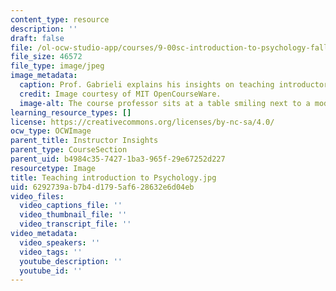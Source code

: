 ```yaml
---
content_type: resource
description: ''
draft: false
file: /ol-ocw-studio-app/courses/9-00sc-introduction-to-psychology-fall-2011/6292739ab7b4d1795af628632e6d04eb_9.00screengrab.jpg
file_size: 46572
file_type: image/jpeg
image_metadata:
  caption: Prof. Gabrieli explains his insights on teaching introductory psychology.
  credit: Image courtesy of MIT OpenCourseWare.
  image-alt: The course professor sits at a table smiling next to a model of the brain.
learning_resource_types: []
license: https://creativecommons.org/licenses/by-nc-sa/4.0/
ocw_type: OCWImage
parent_title: Instructor Insights
parent_type: CourseSection
parent_uid: b4984c35-7427-1ba3-965f-29e67252d227
resourcetype: Image
title: Teaching introduction to Psychology.jpg
uid: 6292739a-b7b4-d179-5af6-28632e6d04eb
video_files:
  video_captions_file: ''
  video_thumbnail_file: ''
  video_transcript_file: ''
video_metadata:
  video_speakers: ''
  video_tags: ''
  youtube_description: ''
  youtube_id: ''
---
```

